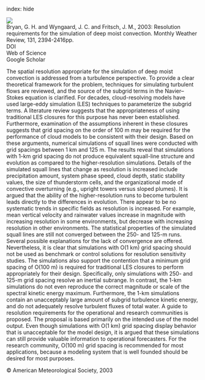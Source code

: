 index: hide

<div class="Citation">
    <div class="Citation-thumb CitationThumb-linked"  data-href="https://doi.org/10.1175/1520-0493(2003)131<2394:rrftso>2.0.co;2">
      <img src="https://static.claimspace.cloud/climate-study-static/refs/thumbs/7/Bryan_et_al_2003-thumb.png" />
    </div>

  <div class="Citation-body">
    <div class="Citation-text">Bryan, G. H. and Wyngaard, J. C. and Fritsch, J. M., 2003: Resolution requirements for the simulation of deep moist convection. <span class="Article-journal">Monthly Weather Review, </span><span class="Article-volume">131, </span>2394-2416pp.</div>
    <div class="Citation-links">
      <div class="CitationLink" data-href="https://doi.org/10.1175/1520-0493(2003)131<2394:rrftso>2.0.co;2">
        <div class="CitationLink-icon CitationLink-Doi"></div>
        <div class="CitationLink-text">DOI</div>
      </div>
      <div class="CitationLink" data-href="http://cel.webofknowledge.com/InboundService.do?customersID=atyponcel&smartRedirect=yes&mode=FullRecord&IsProductCode=Yes&product=CEL&Init=Yes&Func=Frame&action=retrieve&SrcApp=literatum&SrcAuth=atyponcel&SID=7CNc3cIRaBKjGbSujFM&UT=WOS:000185353100012">
        <div class="CitationLink-icon CitationLink-Isi"></div>
        <div class="CitationLink-text">Web of Science</div>
      </div>
      <div class="CitationLink" data-href="https://scholar.google.com/scholar?q=10.1175/1520-0493(2003)131<2394:rrftso>2.0.co;2">
        <div class="CitationLink-icon CitationLink-Scholar"></div>
        <div class="CitationLink-text">Google Scholar</div>
      </div>
    </div>
  </div>
</div>

The spatial resolution appropriate for the simulation of deep moist convection is addressed from a turbulence perspective. To provide a clear theoretical framework for the problem, techniques for simulating turbulent flows are reviewed, and the source of the subgrid terms in the Navier–Stokes equation is clarified. For decades, cloud-resolving models have used large-eddy simulation (LES) techniques to parameterize the subgrid terms. A literature review suggests that the appropriateness of using traditional LES closures for this purpose has never been established. Furthermore, examination of the assumptions inherent in these closures suggests that grid spacing on the order of 100 m may be required for the performance of cloud models to be consistent with their design. Based on these arguments, numerical simulations of squall lines were conducted with grid spacings between 1 km and 125 m. The results reveal that simulations with 1-km grid spacing do not produce equivalent squall-line structure and evolution as compared to the higher-resolution simulations. Details of the simulated squall lines that change as resolution is increased include precipitation amount, system phase speed, cloud depth, static stability values, the size of thunderstorm cells, and the organizational mode of convective overturning (e.g., upright towers versus sloped plumes). It is argued that the ability of the higher-resolution runs to become turbulent leads directly to the differences in evolution. There appear to be no systematic trends in specific fields as resolution is increased. For example, mean vertical velocity and rainwater values increase in magnitude with increasing resolution in some environments, but decrease with increasing resolution in other environments. The statistical properties of the simulated squall lines are still not converged between the 250- and 125-m runs. Several possible explanations for the lack of convergence are offered. Nevertheless, it is clear that simulations with O(1 km) grid spacing should not be used as benchmark or control solutions for resolution sensitivity studies. The simulations also support the contention that a minimum grid spacing of O(100 m) is required for traditional LES closures to perform appropriately for their design. Specifically, only simulations with 250- and 125-m grid spacing resolve an inertial subrange. In contrast, the 1-km simulations do not even reproduce the correct magnitude or scale of the spectral kinetic energy maximum. Furthermore, the 1-km simulations contain an unacceptably large amount of subgrid turbulence kinetic energy, and do not adequately resolve turbulent fluxes of total water. A guide to resolution requirements for the operational and research communities is proposed. The proposal is based primarily on the intended use of the model output. Even though simulations with O(1 km) grid spacing display behavior that is unacceptable for the model design, it is argued that these simulations can still provide valuable information to operational forecasters. For the research community, O(100 m) grid spacing is recommended for most applications, because a modeling system that is well founded should be desired for most purposes.

<div class="Citation-copy">
&copy; American Meteorological Society, 2003
</div>